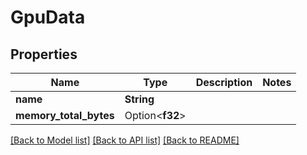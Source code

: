 # GpuData

## Properties

Name | Type | Description | Notes
------------ | ------------- | ------------- | -------------
**name** | **String** |  | 
**memory_total_bytes** | Option<**f32**> |  | 

[[Back to Model list]](../README.md#documentation-for-models) [[Back to API list]](../README.md#documentation-for-api-endpoints) [[Back to README]](../README.md)


